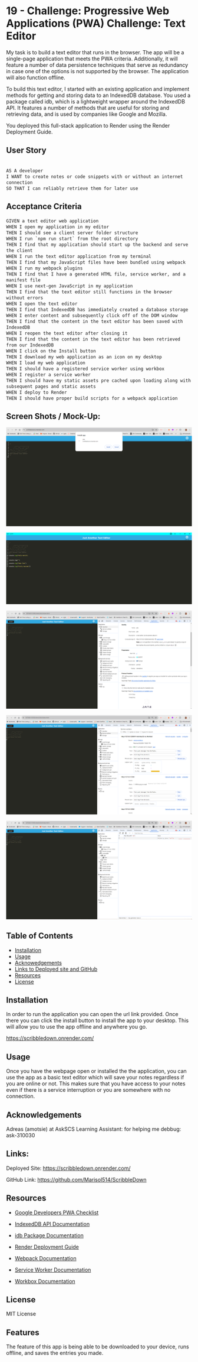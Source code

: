 # 19 - Challenge: Progressive Web Applications (PWA) Challenge: Text Editor

My task is to build a text editor that runs in the browser. The app will be a single-page application that meets the PWA criteria. Additionally, it will feature a number of data persistence techniques that serve as redundancy in case one of the options is not supported by the browser. The application will also function offline.

To build this text editor, I started with an existing application and implement methods for getting and storing data to an IndexedDB database. You used a package called idb, which is a lightweight wrapper around the IndexedDB API. It features a number of methods that are useful for storing and retrieving data, and is used by companies like Google and Mozilla.

You deployed this full-stack application to Render using the Render Deployment Guide.

## User Story
```

AS A developer
I WANT to create notes or code snippets with or without an internet connection
SO THAT I can reliably retrieve them for later use

```

## Acceptance Criteria
```
GIVEN a text editor web application
WHEN I open my application in my editor
THEN I should see a client server folder structure
WHEN I run `npm run start` from the root directory
THEN I find that my application should start up the backend and serve the client
WHEN I run the text editor application from my terminal
THEN I find that my JavaScript files have been bundled using webpack
WHEN I run my webpack plugins
THEN I find that I have a generated HTML file, service worker, and a manifest file
WHEN I use next-gen JavaScript in my application
THEN I find that the text editor still functions in the browser without errors
WHEN I open the text editor
THEN I find that IndexedDB has immediately created a database storage
WHEN I enter content and subsequently click off of the DOM window
THEN I find that the content in the text editor has been saved with IndexedDB
WHEN I reopen the text editor after closing it
THEN I find that the content in the text editor has been retrieved from our IndexedDB
WHEN I click on the Install button
THEN I download my web application as an icon on my desktop
WHEN I load my web application
THEN I should have a registered service worker using workbox
WHEN I register a service worker
THEN I should have my static assets pre cached upon loading along with subsequent pages and static assets
WHEN I deploy to Render
THEN I should have proper build scripts for a webpack application
```

## Screen Shots / Mock-Up:

![Logo](./assets/JATE-Install.png)

![Logo](./assets/JATE%20Deployed.png)

![Logo](./assets/JATE-Manifest.png)

![Logo](./assets/JATE-Service%20Worker.png)

![Logo](./assets/IndexedDB%20Storage.png)


## Table of Contents


- [Installation](#installation)
- [Usage](#usage)
- [Acknowedgements](#acknowledgements)
- [Links to Deployed site and GitHub](#links)
- [Resources](#resources)
- [License](#license)

## Installation

In order to run the application you can open the url link provided.  Once there you can click the install button to install the app to your desktop.  This will allow you to use the app offline and anywhere you go.  

https://scribbledown.onrender.com/

## Usage

Once you have the webpage open or installed the the application, you can use the app as a basic text editor which will save your notes regardless if you are online or not.
This makes sure that you have access to your notes even if there is a service interruption or you are somewhere with no connection.

## Acknowledgements

Adreas (amotsie) at AskSCS Learning Assistant: for helping me debbug: ask-310030

## Links: 

Deployed Site:  https://scribbledown.onrender.com/

GitHub Link: https://github.com/Marisol514/ScribbleDown


## Resources

- [Google Developers PWA Checklist](https://developers.google.com/web/progressive-web-apps/checklist)

- [IndexedDB API Documentation](https://developer.mozilla.org/en-US/docs/Web/API/IndexedDB_API)

- [idb Package Documentation](https://github.com/jakearchibald/idb)

- [Render Deployment Guide](https://render.com/docs/deploy-create-react-app)

- [Webpack Documentation](https://webpack.js.org/concepts/)

- [Service Worker Documentation](https://developer.mozilla.org/en-US/docs/Web/API/Service_Worker_API)

- [Workbox Documentation](https://developers.google.com/web/tools/workbox)

## License

MIT License

## Features

The feature of this app is being able to be downloaded to your device, runs offline, and saves the entries you made.

